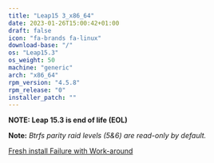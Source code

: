 ```yaml
---
title: "Leap15 3_x86_64"
date: 2023-01-26T15:00:42+01:00
draft: false
icon: "fa-brands fa-linux"
download-base: "/"
os: "Leap15.3"
os_weight: 50
machine: "generic"
arch: "x86_64"
rpm_version: "4.5.8"
rpm_release: "0"
installer_patch: ""
---
```


**NOTE: Leap 15.3 is end of life (EOL)**

**Note:** *Btrfs parity raid levels (5&6) are read-only by default.*

[Fresh install Failure with Work-around](https://github.com/rockstor/rockstor-core/issues/2516)
